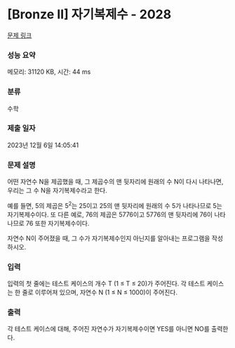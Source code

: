 # [Bronze II] 자기복제수 - 2028 

[문제 링크](https://www.acmicpc.net/problem/2028) 

### 성능 요약

메모리: 31120 KB, 시간: 44 ms

### 분류

수학

### 제출 일자

2023년 12월 6일 14:05:41

### 문제 설명

<p>어떤 자연수 N을 제곱했을 때, 그 제곱수의 맨 뒷자리에 원래의 수 N이 다시 나타나면, 우리는 그 수 N을 자기복제수라고 한다.</p>

<p>예를 들면, 5의 제곱은 5<sup>2</sup>는 25이고 25의 맨 뒷자리에 원래의 수 5가 나타나므로 5는 자기복제수이다. 또 다른 예로, 76의 제곱은 5776이고 5776의 맨 뒷자리에 76이 나타나므로 76 또한 자기복제수이다.</p>

<p>자연수 N이 주어졌을 때, 그 수가 자기복제수인지 아닌지를 알아내는 프로그램을 작성하시오.</p>

### 입력 

 <p>입력의 첫 줄에는 테스트 케이스의 개수 T (1 ≤ T ≤ 20)가 주어진다. 각 테스트 케이스는 한 줄로 이루어져 있으며, 자연수 N (1 ≤ N ≤ 1000)이 주어진다.</p>

### 출력 

 <p>각 테스트 케이스에 대해, 주어진 자연수가 자기복제수이면 YES를 아니면 NO를 출력한다.</p>

